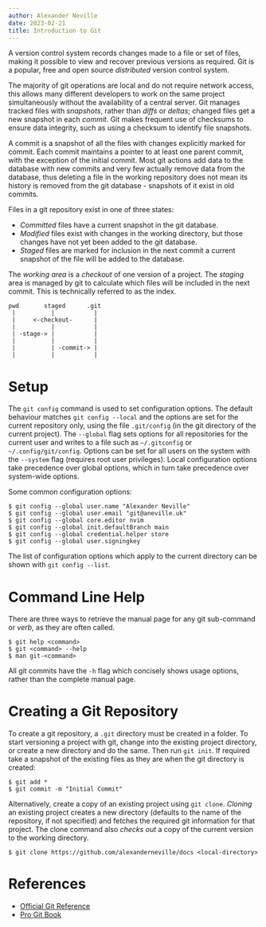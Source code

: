 ```yaml
---
author: Alexander Neville
date: 2023-02-21
title: Introduction to Git
---
```


A version control system records changes made to a file or set of files,
making it possible to view and recover previous versions as required.
Git is a popular, free and open source _distributed_ version control
system.

The majority of git operations are local and do not require network
access, this allows many different developers to work on the same
project simultaneously without the availability of a central server. Git
manages tracked files with _snapshots_, rather than _diffs_ or _deltas_;
changed files get a new snapshot in each _commit_. Git makes frequent
use of checksums to ensure data integrity, such as using a checksum to
identify file snapshots.

A commit is a snapshot of all the files with changes explicitly marked
for commit. Each commit maintains a pointer to at least one parent
commit, with the exception of the initial commit. Most git actions add
data to the database with new commits and very few actually remove data
from the database, thus deleting a file in the working repository does
not mean its history is removed from the git database - snapshots of it
exist in old commits.

Files in a git repository exist in one of three states:

- _Committed_ files have a current snapshot in the git database.
- _Modified_ files exist with changes in the working directory, but
  those changes have not yet been added to the git database.
- _Staged_ files are marked for inclusion in the next commit a current
  snapshot of the file will be added to the database.

The _working area_ is a _checkout_ of one version of a project. The
_staging_ area is managed by git to calculate which files will be
included in the next commit. This is technically referred to as the
index.

```text
pwd       staged      .git
 |          |           |
 |     <-checkout-      |
 |          |           |
 | -stage-> |           |
 |          |           |
 |          | -commit-> |
 |          |           |
```

# Setup

The `git config` command is used to set configuration options. The
default behaviour matches `git config --local` and the options are set
for the current repository only, using the file `.git/config` (in the
git directory of the current project). The `--global` flag sets options
for all repositories for the current user and writes to a file such as
`~/.gitconfig` or `~/.config/git/config`. Options can be set for all
users on the system with the `--system` flag (requires root user
privileges). Local configuration options take precedence over global
options, which in turn take precedence over system-wide options.

Some common configuration options:

```text
$ git config --global user.name "Alexander Neville"
$ git config --global user.email "git@aneville.uk"
$ git config --global core.editor nvim
$ git config --global init.defaultBranch main
$ git config --global credential.helper store
$ git config --global user.signingkey
```

The list of configuration options which apply to the current directory
can be shown with `git config --list`.

# Command Line Help

There are three ways to retrieve the manual page for any git sub-command
or _verb_, as they are often called.

```text
$ git help <command>
$ git <command> --help
$ man git-<command>
```

All git commits have the `-h` flag which concisely shows usage options,
rather than the complete manual page.

# Creating a Git Repository

To create a git repository, a `.git` directory must be created in a
folder. To start versioning a project with git, change into the existing
project directory, or create a new directory and do the same. Then run
`git init`. If required take a snapshot of the existing files as they
are when the git directory is created:

```text
$ git add *
$ git commit -m "Initial Commit"
```

Alternatively, create a copy of an existing project using `git clone`.
_Cloning_ an existing project creates a new directory (defaults to the
name of the repository, if not specified) and fetches the required git
information for that project. The clone command also _checks out_ a copy
of the current version to the working directory.

```text
$ git clone https://github.com/alexanderneville/docs <local-directory>
```

# References

- [Official Git Reference](https://git-scm.com/docs)
- [Pro Git Book](https://git-scm.com/book/en/v2)
